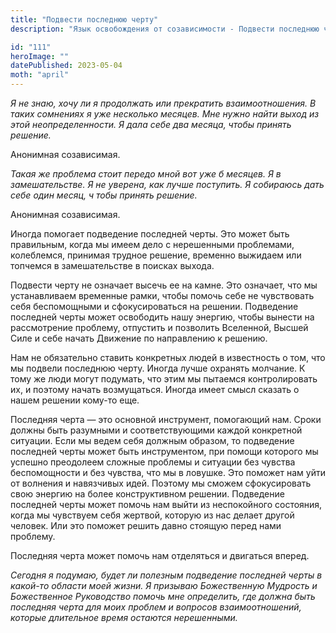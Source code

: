 ```yaml
---
title: "Подвести последнюю черту"
description: "Язык освобождения от созависимости - Подвести последнюю черту"

id: "111"
heroImage: ""
datePublished: 2023-05-04
moth: "april"
---
```


_Я_ _не_ _знаю,_ _хочу_ _ли_ _я_ _продолжать_ _или_ _прекратить_
_взаимоотношения._ _В_ _таких_ _сомнениях_ _я_ _уже_ _несколько_ _месяцев._
_Мне_ _нужно_ _найти_ _выход_ _из_ _этой_ _неопределенности._ _Я_ _дала_
_себе_ _два_ _месяца,_ _чтобы_ _принять_ _решение._

Анонимная созависимая.

_Такая_ _же_ _проблема_ _стоит_ _передо_ _мной_ _вот_ _уже_ _б_ _месяцев._ _Я_
_в_ _замешательстве._ _Я_ _не_ _уверена,_ _как_ _лучше_ _поступить._ _Я_
_собираюсь_ _дать_ _себе_ _один_ _месяц,_ _ч_ _тобы_ _принять_ _решение._

Анонимная созависимая.

Иногда помогает подведение последней черты. Это может быть правильным, когда
мы имеем дело с нерешенными проблемами, колеблемся, принимая трудное решение,
временно выжидаем или топчемся в замешательстве в поисках выхода.

Подвести черту не означает высечь ее на камне. Это означает, что мы
устанавливаем временные рамки, чтобы помочь себе не чувствовать себя
беспомощными и сфокусироваться на решении. Подведение последней черты может
освободить нашу энергию, чтобы вынести на рассмотрение проблему, отпустить и
позволить Вселенной, Высшей Силе и себе начать Движение по направлению к
решению.

Нам не обязательно ставить конкретных людей в известность о том, что мы
подвели последнюю черту. Иногда лучше охранять молчание. К тому же люди могут
подумать, что этим мы пытаемся контролировать их, и поэтому начать
возмущаться. Иногда имеет смысл сказать о нашем решении кому-то еще.

Последняя черта — это основной инструмент, помогающий нам. Сроки должны быть
разумными и соответствующими каждой конкретной ситуации. Если мы ведем себя
должным образом, то подведение последней черты может быть инструментом, при
помощи которого мы успешно преодолеем сложные проблемы и ситуации без чувства
беспомощности и без чувства, что мы в ловушке. Это поможет нам уйти от
волнения и навязчивых идей. Поэтому мы сможем сфокусировать свою энергию на
более конструктивном решении. Подведение последней черты может помочь нам
выйти из неспокойного состояния, когда мы чувствуем себя жертвой, которую из
нас делает другой человек. Или это поможет решить давно стоящую перед нами
проблему.

Последняя черта может помочь нам отделяться и двигаться вперед.

_Сегодня_ _я_ _подумаю,_ _будет_ _ли_ _полезным_ _подведение_ _последней_
_черты_ _в_ _какой-то_ _области_ _моей_ _жизни._ _Я_ _призываю_ _Божественную_
_Мудрость_ _и_ _Божественное_ _Руководство_ _помочь_ _мне_ _определить,_ _где_
_должна_ _быть_ _последняя_ _черта_ _для_ _моих_ _проблем_ _и_ _вопросов_
_взаимоотношений,_ _которые_ _длительное_ _время_ _остаются_ _нерешенными._

